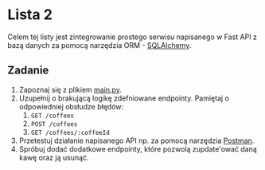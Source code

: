 # Lista 2

Celem tej listy jest zintegrowanie prostego serwisu napisanego w Fast API z bazą danych za pomocą narzędzia ORM - [SQLAlchemy](https://docs.sqlalchemy.org/en/20/).

## Zadanie

1. Zapoznaj się z plikiem [main.py](./main.py).
2. Uzupełnij o brakującą logikę zdefniowane endpointy. Pamiętaj o odpowiedniej obsłudze błędów:
   1. `GET /coffees`
   2. `POST /coffees`
   3. `GET /coffees/:coffeeId`
3. Przetestuj działanie napisanego API np. za pomocą narzędzia [Postman](https://www.postman.com/).
4. Spróbuj dodać dodatkowe endpointy, które pozwolą zupdate'ować daną kawę oraz ją usunąć.